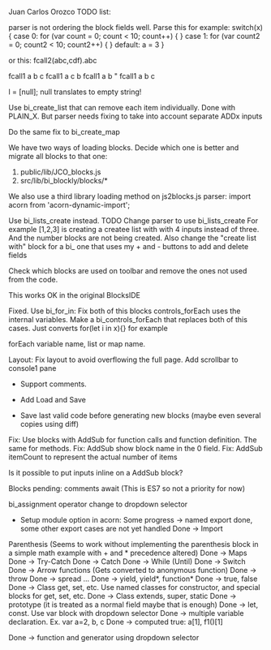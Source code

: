 Juan Carlos Orozco TODO list:

parser is not ordering the block fields well. Parse this for example:
  switch(x){
  case 0:  for (var count = 0; count < 10; count++) {
    }
  case 1:  for (var count2 = 0; count2 < 10; count2++) {
    }
  default:   a = 3
  }

or this:
  fcall2(abc,cdf).abc

  <block type="bi_call_editable" id="3" x="0" y="55">
    <mutation items="2"></mutation>
    <field name="NAME">fcall1</field>
    <value name="ADD0">
      <block type="bi_field_return" id="4">
        <field name="NAME">a</field>
      </block>
    </value>
    <value name="ADD2">
      <block type="bi_field_return" id="5">
        <field name="NAME">b</field>
      </block>
    </value>
    <value name="chain">
      <block type="bi_field_return" id="2">
        <field name="NAME">c</field>
      </block>
    </value>
  </block>
  
  <block type="bi_call_editable" id="3" x="0" y="55">
    <mutation items="2"></mutation>
    <field name="NAME">fcall1</field>
    <value name="ADD0">
      <block type="bi_field_return" id="4">
        <field name="NAME">a</field>
      </block>
    </value>
    <value name="chain">
      <block type="bi_field_return" id="2">
        <field name="NAME">c</field>
      </block>
    </value>
    <value name="ADD1">
      <block type="bi_field_return" id="5">
        <field name="NAME">b</field>
      </block>
    </value>
  </block>

<block type="bi_call_editable" id="3">
  <mutation items="2" names=""></mutation>
  <field name="NAME">fcall1</field>
  <value name="ADD0">
    <block type="bi_field_return" id="4">
      <field name="NAME">a</field>
      <value name="chain"></value>
    </block>
  </value>
  <value name="ADD1">
    <block type="bi_field_return" id="5">
      <field name="NAME">b</field>
      <value name="chain"></value>
    </block>
  </value>
  <value name="chain"></value>
</block>"

<xml xmlns="http://www.w3.org/1999/xhtml">
  <block type="bi_call_editable" id="1" x="0" y="10">
    <mutation items="2" names=""></mutation>
    <field name="NAME">fcall1</field>
    <value name="ADD0">
      <block type="bi_field_return" id="2">
        <field name="NAME">a</field>
        <value name="chain"></value>
      </block>
    </value>
    <value name="ADD1">
      <block type="bi_field_return" id="3">
        <field name="NAME">b</field>
        <value name="chain"></value>
      </block>
    </value>
    <value name="chain">
      <block type="bi_field_return" id="0">
        <field name="NAME">c</field>
        <value name="chain"></value>
      </block>
    </value>
  </block>
</xml>


l = [null]; null translates to empty string!

Use bi_create_list that can remove each item individually. Done with PLAIN_X. But parser needs fixing to take into account separate ADDx inputs

Do the same fix to bi_create_map

We have two ways of loading blocks. Decide which one is better and migrate all blocks to that one:
1) public/lib/JCO_blocks.js
2) src/lib/bi_blockly/blocks/*

We also use a third library loading method on js2blocks.js parser:
import acorn from 'acorn-dynamic-import';

Use bi_lists_create instead. TODO Change parser to use bi_lists_create 
For example [1,2,3] is creating a createe list with with 4 inputs instead of three. And the number blocks are not being created.
Also change the "create list with" block for a bi_ one that uses my + and - buttons to add and delete fields

Check which blocks are used on toolbar and remove the ones not used from the code.

This works OK in the original BlocksIDE

Fixed. Use bi_for_in:
Fix both of this blocks
<block type="controls_forEach"></block>
<block type="bi_controls_forEachKey"></block>
controls_forEach uses the internal variables.
Make a bi_controls_forEach that replaces both of this cases.
Just converts for(let i in x){} for example

forEach variable name, list or map name.

Layout:
Fix layout to avoid overflowing the full page.
Add scrollbar to console1 pane

- Support comments.

- Add Load and Save

- Save last valid code before generating new blocks (maybe even several copies using diff)

Fix: Use blocks with AddSub for function calls and function definition. The same for methods.
Fix: AddSub show block name in the 0 field.
Fix: AddSub itemCount to represent the actual number of items

Is it possible to put inputs inline on a AddSub block?

Blocks pending:
comments
await (This is ES7 so not a priority for now)

bi_assignment operator change to dropdown selector

- Setup module option in acorn:
Some progress -> named export done, some other export cases are not yet handled
Done -> Import

Parenthesis (Seems to work without implementing the parenthesis block in a simple math example with + and * precedence altered)
Done -> Maps
Done -> Try-Catch
Done -> Catch
Done -> While (Until)
Done -> Switch
Done -> Arrow functions (Gets converted to anonymous function)
Done -> throw
Done -> spread ...
Done -> yield, yield*, function*
Done -> true, false
Done -> Class get, set, etc. Use named classes for constructor, and special blocks for get, set, etc.
Done -> Class extends, super, static
Done -> prototype (it is treated as a normal field maybe that is enough)
Done -> let, const. Use var block with dropdown selector
Done -> multiple variable declaration. Ex. var a=2, b, c
Done -> computed true: a[1], f1()[1]

Done -> function and generator using dropdown selector

